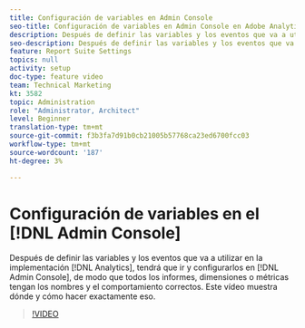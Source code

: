 ```yaml
---
title: Configuración de variables en Admin Console
seo-title: Configuración de variables en Admin Console en Adobe Analytics
description: Después de definir las variables y los eventos que va a utilizar en la implementación de Analytics, debe entrar y configurarlos en Admin Console, de modo que todos los informes, dimensiones o métricas tengan los nombres y el comportamiento correctos. Este vídeo muestra dónde y cómo hacer exactamente eso.
seo-description: Después de definir las variables y los eventos que va a utilizar en la implementación de Analytics, debe entrar y configurarlos en Admin Console, de modo que todos los informes, dimensiones o métricas tengan los nombres y el comportamiento correctos. Este vídeo muestra dónde y cómo hacer exactamente eso. Adobe Analytics
feature: Report Suite Settings
topics: null
activity: setup
doc-type: feature video
team: Technical Marketing
kt: 3582
topic: Administration
role: "Administrator, Architect"
level: Beginner
translation-type: tm+mt
source-git-commit: f3b3fa7d91b0cb21005b57768ca23ed6700fcc03
workflow-type: tm+mt
source-wordcount: '187'
ht-degree: 3%

---
```



# Configuración de variables en el [!DNL Admin Console]

Después de definir las variables y los eventos que va a utilizar en la implementación [!DNL Analytics], tendrá que ir y configurarlos en [!DNL Admin Console], de modo que todos los informes, dimensiones o métricas tengan los nombres y el comportamiento correctos. Este vídeo muestra dónde y cómo hacer exactamente eso.

>[!VIDEO](https://video.tv.adobe.com/v/28755/?quality=12)
